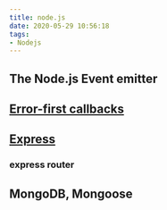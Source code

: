 ```yaml
---
title: node.js
date: 2020-05-29 10:56:18
tags:
- Nodejs
---
```


## The Node.js Event emitter



## [Error-first callbacks](https://medium.com/better-programming/javascript-tips-3-convert-error-first-callback-functions-to-promises-f2561d2aaefd)



## [Express](http://expressjs.com/)

### express router



## MongoDB, Mongoose


